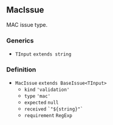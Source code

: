 MacIssue
--------

MAC issue type.

### Generics

*   `TInput` `extends string`

### Definition

*   `MacIssue` `extends BaseIssue<TInput>`
    *   `kind` `'validation'`
    *   `type` `'mac'`
    *   `expected` `null`
    *   `received` `` `"${string}"` ``
    *   `requirement` `RegExp`